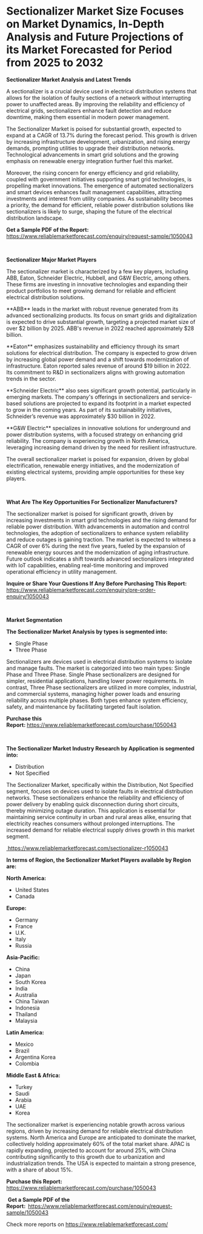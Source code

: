 <p><h1>Sectionalizer Market Size Focuses on Market Dynamics, In-Depth Analysis and Future Projections of its Market Forecasted for Period from 2025 to 2032</h1></p><p><strong>Sectionalizer Market Analysis and Latest Trends</strong></p>
<p><p>A sectionalizer is a crucial device used in electrical distribution systems that allows for the isolation of faulty sections of a network without interrupting power to unaffected areas. By improving the reliability and efficiency of electrical grids, sectionalizers enhance fault detection and reduce downtime, making them essential in modern power management.</p><p>The Sectionalizer Market is poised for substantial growth, expected to expand at a CAGR of 13.7% during the forecast period. This growth is driven by increasing infrastructure development, urbanization, and rising energy demands, prompting utilities to upgrade their distribution networks. Technological advancements in smart grid solutions and the growing emphasis on renewable energy integration further fuel this market.</p><p>Moreover, the rising concern for energy efficiency and grid reliability, coupled with government initiatives supporting smart grid technologies, is propelling market innovations. The emergence of automated sectionalizers and smart devices enhances fault management capabilities, attracting investments and interest from utility companies. As sustainability becomes a priority, the demand for efficient, reliable power distribution solutions like sectionalizers is likely to surge, shaping the future of the electrical distribution landscape.</p></p>
<p><strong>Get a Sample PDF of the Report:&nbsp;</strong> <a href="https://www.reliablemarketforecast.com/enquiry/request-sample/1050043?utm_campaign=2393&utm_medium=2&utm_source=Github&utm_content=ia&utm_term=10042025&utm_id=sectionalizer">https://www.reliablemarketforecast.com/enquiry/request-sample/1050043</a></p>
<p>&nbsp;</p>
<p><strong>Sectionalizer Major Market Players</strong></p>
<p><p>The sectionalizer market is characterized by a few key players, including ABB, Eaton, Schneider Electric, Hubbell, and G&W Electric, among others. These firms are investing in innovative technologies and expanding their product portfolios to meet growing demand for reliable and efficient electrical distribution solutions.</p><p>**ABB** leads in the market with robust revenue generated from its advanced sectionalizing products. Its focus on smart grids and digitalization is expected to drive substantial growth, targeting a projected market size of over $2 billion by 2025. ABB's revenue in 2022 reached approximately $28 billion.</p><p>**Eaton** emphasizes sustainability and efficiency through its smart solutions for electrical distribution. The company is expected to grow driven by increasing global power demand and a shift towards modernization of infrastructure. Eaton reported sales revenue of around $19 billion in 2022. Its commitment to R&D in sectionalizers aligns with growing automation trends in the sector.</p><p>**Schneider Electric** also sees significant growth potential, particularly in emerging markets. The company's offerings in sectionalizers and service-based solutions are projected to expand its footprint in a market expected to grow in the coming years. As part of its sustainability initiatives, Schneider’s revenue was approximately $30 billion in 2022.</p><p>**G&W Electric** specializes in innovative solutions for underground and power distribution systems, with a focused strategy on enhancing grid reliability. The company is experiencing growth in North America, leveraging increasing demand driven by the need for resilient infrastructure.</p><p>The overall sectionalizer market is poised for expansion, driven by global electrification, renewable energy initiatives, and the modernization of existing electrical systems, providing ample opportunities for these key players.</p></p>
<p>&nbsp;</p>
<p><strong>What Are The Key Opportunities For Sectionalizer Manufacturers?</strong></p>
<p><p>The sectionalizer market is poised for significant growth, driven by increasing investments in smart grid technologies and the rising demand for reliable power distribution. With advancements in automation and control technologies, the adoption of sectionalizers to enhance system reliability and reduce outages is gaining traction. The market is expected to witness a CAGR of over 6% during the next five years, fueled by the expansion of renewable energy sources and the modernization of aging infrastructure. Future outlook indicates a shift towards advanced sectionalizers integrated with IoT capabilities, enabling real-time monitoring and improved operational efficiency in utility management.</p></p>
<p><strong>Inquire or Share Your Questions If Any Before Purchasing This Report:</strong> <a href="https://www.reliablemarketforecast.com/enquiry/pre-order-enquiry/1050043?utm_campaign=2393&utm_medium=2&utm_source=Github&utm_content=ia&utm_term=10042025&utm_id=sectionalizer">https://www.reliablemarketforecast.com/enquiry/pre-order-enquiry/1050043</a></p>
<p>&nbsp;</p>
<p><strong>Market Segmentation</strong></p>
<p><strong>The Sectionalizer Market Analysis by types is segmented into:</strong></p>
<p><ul><li>Single Phase</li><li>Three Phase</li></ul></p>
<p><p>Sectionalizers are devices used in electrical distribution systems to isolate and manage faults. The market is categorized into two main types: Single Phase and Three Phase. Single Phase sectionalizers are designed for simpler, residential applications, handling lower power requirements. In contrast, Three Phase sectionalizers are utilized in more complex, industrial, and commercial systems, managing higher power loads and ensuring reliability across multiple phases. Both types enhance system efficiency, safety, and maintenance by facilitating targeted fault isolation.</p></p>
<p><strong>Purchase this Report:&nbsp;</strong><a href="https://www.reliablemarketforecast.com/purchase/1050043?utm_campaign=2393&utm_medium=2&utm_source=Github&utm_content=ia&utm_term=10042025&utm_id=sectionalizer">https://www.reliablemarketforecast.com/purchase/1050043</a></p>
<p>&nbsp;</p>
<p><strong>The Sectionalizer Market Industry Research by Application is segmented into:</strong></p>
<p><ul><li>Distribution</li><li>Not Specified</li></ul></p>
<p><p>The Sectionalizer Market, specifically within the Distribution, Not Specified segment, focuses on devices used to isolate faults in electrical distribution networks. These sectionalizers enhance the reliability and efficiency of power delivery by enabling quick disconnection during short circuits, thereby minimizing outage duration. This application is essential for maintaining service continuity in urban and rural areas alike, ensuring that electricity reaches consumers without prolonged interruptions. The increased demand for reliable electrical supply drives growth in this market segment.</p></p>
<p><a href="https://www.reliablemarketforecast.com/sectionalizer-r1050043?utm_campaign=2393&utm_medium=2&utm_source=Github&utm_content=ia&utm_term=10042025&utm_id=sectionalizer">&nbsp;https://www.reliablemarketforecast.com/sectionalizer-r1050043</a></p>
<p><strong>In terms of Region, the Sectionalizer Market Players available by Region are:</strong></p>
<p>
    <p> <strong> North America: </strong>
        <ul>
            <li>United States</li>
            <li>Canada</li>
        </ul>
        </p> 
    <p> <strong> Europe: </strong>
        <ul>
            <li>Germany</li>
            <li>France</li>
            <li>U.K.</li>
            <li>Italy</li>
            <li>Russia</li>
        </ul>
        </p> 
    <p> <strong> Asia-Pacific: </strong>
        <ul>
            <li>China</li>
            <li>Japan</li>
            <li>South Korea</li>
            <li>India</li>
            <li>Australia</li>
            <li>China Taiwan</li>
            <li>Indonesia</li>
            <li>Thailand</li>
            <li>Malaysia</li>
        </ul>
        </p> 
    <p> <strong> Latin America: </strong>
        <ul>
            <li>Mexico</li>
            <li>Brazil</li>
            <li>Argentina Korea</li>
            <li>Colombia</li>
        </ul>
        </p> 
    <p> <strong> Middle East & Africa: </strong>
        <ul>
            <li>Turkey</li>
            <li>Saudi</li>
            <li>Arabia</li>
            <li>UAE</li>
            <li>Korea</li>
        </ul>
    </p>
    </p>
<p><p>The sectionalizer market is experiencing notable growth across various regions, driven by increasing demand for reliable electrical distribution systems. North America and Europe are anticipated to dominate the market, collectively holding approximately 60% of the total market share. APAC is rapidly expanding, projected to account for around 25%, with China contributing significantly to this growth due to urbanization and industrialization trends. The USA is expected to maintain a strong presence, with a share of about 15%.</p></p>
<p><strong>Purchase this Report: </strong><a href="https://www.reliablemarketforecast.com/purchase/1050043?utm_campaign=2393&utm_medium=2&utm_source=Github&utm_content=ia&utm_term=10042025&utm_id=sectionalizer">https://www.reliablemarketforecast.com/purchase/1050043</a></p>
<p>&nbsp;<strong>Get a Sample PDF of the Report:&nbsp;&nbsp;</strong><a href="https://www.reliablemarketforecast.com/enquiry/request-sample/1050043?utm_campaign=2393&utm_medium=2&utm_source=Github&utm_content=ia&utm_term=10042025&utm_id=sectionalizer">https://www.reliablemarketforecast.com/enquiry/request-sample/1050043</a></p>
<p><strong></strong></p>
<p>Check more reports on <a href="https://www.reliablemarketforecast.com/?utm_campaign=2393&utm_medium=2&utm_source=Github&utm_content=ia&utm_term=10042025&utm_id=sectionalizer">https://www.reliablemarketforecast.com/</a></p>
